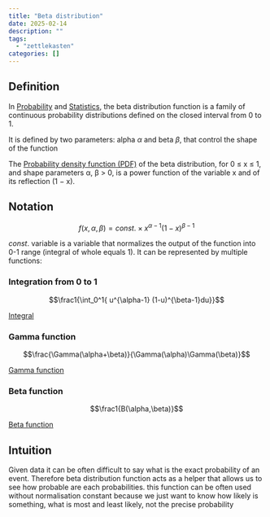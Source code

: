 ```yaml
---
title: "Beta distribution"
date: 2025-02-14
description: ""
tags: 
  - "zettlekasten"
categories: []
---
```


## Definition

In [Probability](Probability.md) and [Statistics](Statistics.md), the beta distribution function is a family of continuous probability distributions defined on the closed interval from 0 to 1.

It is defined by two parameters: alpha $\alpha$ and beta $\beta$, that control the shape of the function

The [Probability density function (PDF)](Probability%20density%20function%20(PDF)) of the beta distribution, for 0 ≤ x ≤ 1, and shape parameters α, β > 0, is a power function of the variable x and of its reflection (1 − x).

## Notation

$$f(x,\alpha,\beta)=const. \times x^{\alpha-1} (1-x)^{\beta-1}$$

$const.$ variable is a variable that normalizes the output of the function into 0-1 range (integral of whole equals 1). It can be represented by multiple functions:

### Integration from 0 to 1

$$\frac1{\int_0^1{ u^{\alpha-1} (1-u)^{\beta-1}du}}$$

[Integral](Integral.md)

### Gamma function

$$\frac{\Gamma(\alpha+\beta)}{\Gamma(\alpha)\Gamma(\beta)}$$

[Gamma function](Gamma%20function)

### Beta function

$$\frac1{B(\alpha,\beta)}$$

[Beta function](Beta%20function)

## Intuition

Given data it can be often difficult to say what is the exact probability of an event. Therefore beta distribution function acts as a helper that allows us to see how probable are each probabilities. this function can be often used without normalisation constant because we just want to know how likely is something, what is most and least likely, not the precise probability
